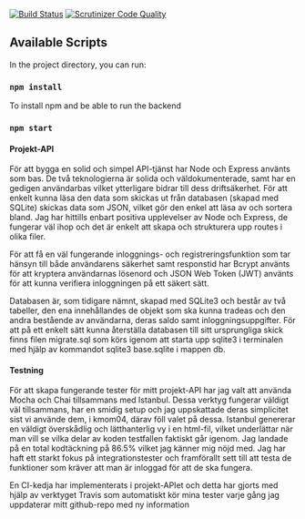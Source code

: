 [![Build Status](https://travis-ci.org/Lioo19/JSproject-backend.svg?branch=master)](https://travis-ci.org/Lioo19/JSproject-backend)
[![Scrutinizer Code Quality](https://scrutinizer-ci.com/g/Lioo19/JSproject-backend/badges/quality-score.png?b=master)](https://scrutinizer-ci.com/g/Lioo19/JSproject-backend/?branch=master)

## Available Scripts

In the project directory, you can run:
### `npm install`
To install npm and be able to run the backend

### `npm start`

#### Projekt-API
För att bygga en solid och simpel API-tjänst har Node och Express använts som bas. De två teknologierna är solida och väldokumenterade, samt har en gedigen användarbas vilket ytterligare bidrar till dess driftsäkerhet. För att enkelt kunna läsa den data som skickas ut från databasen (skapad med SQLite) skickas data som JSON, vilket gör den enkel att läsa av och sortera bland. Jag har hittills enbart positiva upplevelser av Node och Express, de fungerar väl ihop och det är enkelt att skapa och strukturera upp routes i olika filer.

För att få en väl fungerande inloggnings- och registreringsfunktion som tar hänsyn till både användarens säkerhet samt responstid har Bcrypt använts för att kryptera användarnas lösenord och JSON Web Token (JWT) använts för att kunna verifiera inloggningen på ett säkert sätt.

Databasen är, som tidigare nämnt, skapad med SQLite3 och består av två tabeller, den ena innehållandes de objekt som ska kunna tradeas och den andra bestående av användarna, deras saldo samt inloggningsuppgifter. För att på ett enkelt sätt kunna återställa databasen till sitt ursprungliga skick finns filen migrate.sql som körs igenom att starta upp sqlite3 i terminalen med hjälp av kommandot sqlite3 base.sqlite i mappen db.


#### Testning
För att skapa fungerande tester för mitt projekt-API har jag valt att använda Mocha och Chai tillsammans med Istanbul. Dessa verktyg fungerar väldigt väl tillsammans, har en smidig setup och jag uppskattade deras simplicitet sist vi använde dem, i kmom04, därav föll valet på dessa. Istanbul genererar en väldigt överskådlig och lätthanterlig vy i en html-fil, vilket underlättar när man vill se vilka delar av koden testfallen faktiskt går igenom.
Jag landade på en total kodtäckning på 86.5% vilket jag känner mig nöjd med. Jag har haft ett starkt fokus på integrationstester och framförallt sett till att testa de funktioner som kräver att man är inloggad för att de ska fungera.

En CI-kedja har implementerats i projekt-APIet och detta har gjorts med hjälp av verktyget Travis som automatiskt kör mina tester varje gång jag uppdaterar mitt github-repo med ny information
